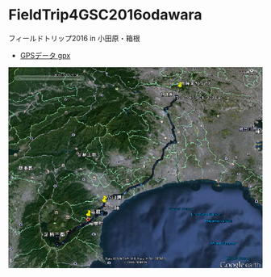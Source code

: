 # FieldTrip4GSC2016odawara
フィールドトリップ2016 in 小田原・箱根


- [GPSデータ gpx](https://github.com/gsc-aoyama/FieldTrip4GSC2016odawara/blob/master/FieldTrip2016-06-12_odawara.gpx)

![相模原キャンパスから箱根まで](https://raw.githubusercontent.com/hironagatar/FieldTrip4GSC2016odawara/master/sagamihara%20to%20odawara.png "サンプル")
